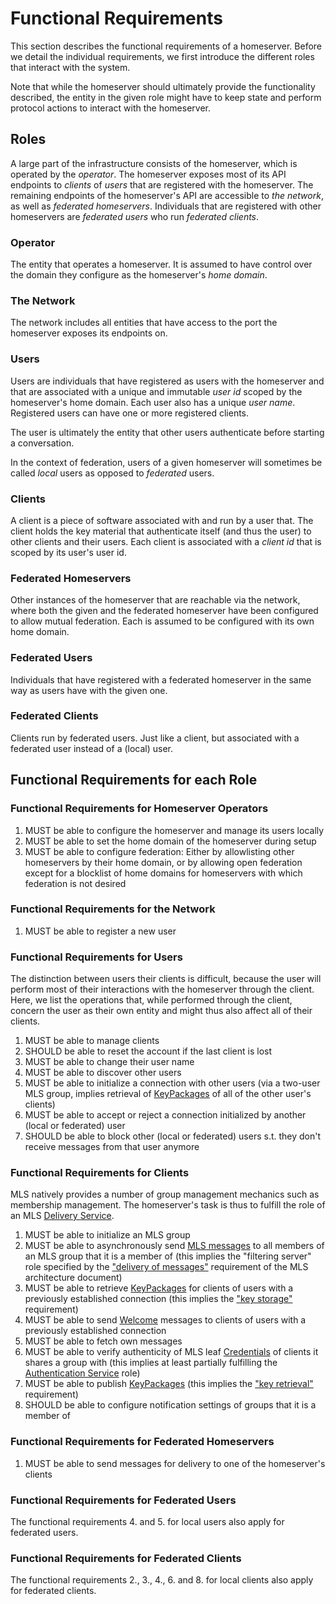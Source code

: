 # Functional Requirements

This section describes the functional requirements of a homeserver. Before we detail the individual requirements, we first introduce the different roles that interact with the system.

Note that while the homeserver should ultimately provide the functionality described, the entity in the given role might have to keep state and perform protocol actions to interact with the homeserver.

## Roles

A large part of the infrastructure consists of the homeserver, which is operated by the _operator_. The homeserver exposes most of its API endpoints to _clients_ of _users_ that are registered with the homeserver. The remaining endpoints of the homeserver's API are accessible to _the network_, as well as _federated homeservers_. Individuals that are registered with other homeservers are _federated users_ who run _federated clients_.

### Operator

The entity that operates a homeserver. It is assumed to have control over the domain they configure as the homeserver's _home domain_.

### The Network

The network includes all entities that have access to the port the homeserver exposes its endpoints on.

### Users

Users are individuals that have registered as users with the homeserver and that are associated with a unique and immutable _user id_ scoped by the homeserver's home domain. Each user also has a unique _user name_. Registered users can have one or more registered clients.

The user is ultimately the entity that other users authenticate before starting a conversation.

In the context of federation, users of a given homeserver will sometimes be called _local_ users as opposed to _federated_ users.

### Clients

A client is a piece of software associated with and run by a user that. The client holds the key material that authenticate itself (and thus the user) to other clients and their users. Each client is associated with a _client id_ that is scoped by its user's user id.

### Federated Homeservers

Other instances of the homeserver that are reachable via the network, where both the given and the federated homeserver have been configured to allow mutual federation. Each is assumed to be configured with its own home domain.

### Federated Users

Individuals that have registered with a federated homeserver in the same way as users have with the given one.

### Federated Clients

Clients run by federated users. Just like a client, but associated with a federated user instead of a (local) user.

## Functional Requirements for each Role

### Functional Requirements for Homeserver Operators

1. MUST be able to configure the homeserver and manage its users locally
1. MUST be able to set the home domain of the homeserver during setup
1. MUST be able to configure federation: Either by allowlisting other homeservers by their home domain, or by allowing open federation except for a blocklist of home domains for homeservers with which federation is not desired

### Functional Requirements for the Network

1. MUST be able to register a new user

### Functional Requirements for Users

The distinction between users their clients is difficult, because the user will perform most of their interactions with the homeserver through the client. Here, we list the operations that, while performed through the client, concern the user as their own entity and might thus also affect all of their clients.

1. MUST be able to manage clients
1. SHOULD be able to reset the account if the last client is lost
1. MUST be able to change their user name
1. MUST be able to discover other users
1. MUST be able to initialize a connection with other users (via a two-user MLS group, implies retrieval of [KeyPackages](https://www.ietf.org/archive/id/draft-ietf-mls-protocol-16.html#section-11) of all of the other user's clients)
1. MUST be able to accept or reject a connection initialized by another (local or federated) user
1. SHOULD be able to block other (local or federated) users s.t. they don't receive messages from that user anymore

### Functional Requirements for Clients

MLS natively provides a number of group management mechanics such as membership management. The homeserver's task is thus to fulfill the role of an MLS [Delivery Service](https://www.ietf.org/id/draft-ietf-mls-architecture-08.html#section-4).

1. MUST be able to initialize an MLS group
1. MUST be able to asynchronously send [MLS messages](https://www.ietf.org/archive/id/draft-ietf-mls-protocol-16.html#section-7) to all members of an MLS group that it is a member of (this implies the "filtering server" role specified by the ["delivery of messages"](https://www.ietf.org/id/draft-ietf-mls-architecture-08.html#section-4.3) requirement of the MLS architecture document)
1. MUST be able to retrieve [KeyPackages](https://www.ietf.org/archive/id/draft-ietf-mls-protocol-16.html#section-11) for clients of users with a previously established connection (this implies the ["key storage"](https://www.ietf.org/id/draft-ietf-mls-architecture-08.html#name-key-storage) requirement)
1. MUST be able to send [Welcome](https://www.ietf.org/archive/id/draft-ietf-mls-protocol-16.html#section-13.4.3.1) messages to clients of users with a previously established connection
1. MUST be able to fetch own messages
1. MUST be able to verify authenticity of MLS leaf [Credentials](https://www.ietf.org/archive/id/draft-ietf-mls-protocol-16.html#name-credentials) of clients it shares a group with (this implies at least partially fulfilling the [Authentication Service](https://www.ietf.org/id/draft-ietf-mls-architecture-08.html#name-authentication-service) role)
1. MUST be able to publish [KeyPackages](https://www.ietf.org/archive/id/draft-ietf-mls-protocol-16.html#section-11) (this implies the ["key retrieval"](https://www.ietf.org/id/draft-ietf-mls-architecture-08.html#name-key-retrieval) requirement)
1. SHOULD be able to configure notification settings of groups that it is a member of

### Functional Requirements for Federated Homeservers

1. MUST be able to send messages for delivery to one of the homeserver's clients

### Functional Requirements for Federated Users

The functional requirements 4. and 5. for local users also apply for federated users.


### Functional Requirements for Federated Clients

The functional requirements 2., 3., 4., 6. and 8. for local clients also apply for federated clients.